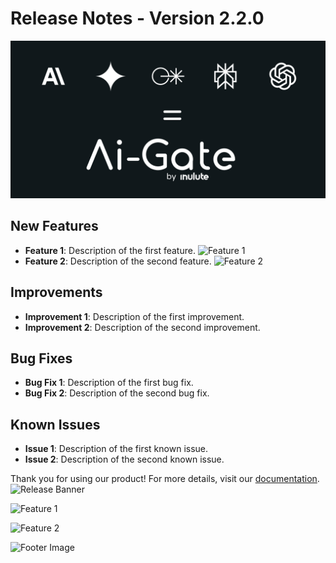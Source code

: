 # Release Notes - Version 2.2.0

![Release Banner](./135.png)

## New Features
- **Feature 1**: Description of the first feature.
    ![Feature 1](https://example.com/feature1.png)
- **Feature 2**: Description of the second feature.
    ![Feature 2](https://example.com/feature2.png)

## Improvements
- **Improvement 1**: Description of the first improvement.
- **Improvement 2**: Description of the second improvement.

## Bug Fixes
- **Bug Fix 1**: Description of the first bug fix.
- **Bug Fix 2**: Description of the second bug fix.

## Known Issues
- **Issue 1**: Description of the first known issue.
- **Issue 2**: Description of the second known issue.


Thank you for using our product! For more details, visit our [documentation](https://example.com/docs).
![Release Banner](https://via.placeholder.com/728x90.png?text=Release+Banner)

![Feature 1](https://via.placeholder.com/150.png?text=Feature+1)

![Feature 2](https://via.placeholder.com/150.png?text=Feature+2)

![Footer Image](https://via.placeholder.com/728x90.png?text=Footer+Image)